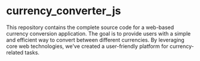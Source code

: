 # currency_converter_js
This repository contains the complete source code for a web-based currency conversion application. The goal is to provide users with a simple and efficient way to convert between different currencies. By leveraging core web technologies, we've created a user-friendly platform for currency-related tasks.
